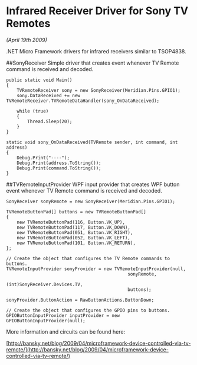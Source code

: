 Infrared Receiver Driver for Sony TV Remotes
============================================

_(April 19th 2009)_

.NET Micro Framework drivers for infrared receivers similar to TSOP4838.

##SonyReceiver 
Simple driver that creates event whenever TV Remote command is received and decoded.

	public static void Main()
	{
	    TVRemoteReceiver sony = new SonyReceiver(Meridian.Pins.GPIO1);
	    sony.DataReceived += new TVRemoteReceiver.TVRemoteDataHandler(sony_OnDataReceived);
	
	    while (true)
	    {
	        Thread.Sleep(20);
	    }
	}
	
	static void sony_OnDataReceived(TVRemote sender, int command, int address)
	{
	    Debug.Print("----");
	    Debug.Print(address.ToString());
	    Debug.Print(command.ToString());
	}

##TVRemoteInputProvider
WPF input provider that creates WPF button event whenever TV Remote command is received and decoded.

	SonyReceiver sonyRemote = new SonyReceiver(Meridian.Pins.GPIO1);
	
	TVRemoteButtonPad[] buttons = new TVRemoteButtonPad[]
	{
	    new TVRemoteButtonPad(116, Button.VK_UP),
	    new TVRemoteButtonPad(117, Button.VK_DOWN),
	    new TVRemoteButtonPad(051, Button.VK_RIGHT),
	    new TVRemoteButtonPad(052, Button.VK_LEFT),
	    new TVRemoteButtonPad(101, Button.VK_RETURN),
	};
	
	// Create the object that configures the TV Remote commands to buttons.
	TVRemoteInputProvider sonyProvider = new TVRemoteInputProvider(null, 
	                                              sonyRemote, 
	                                              (int)SonyReceiver.Devices.TV, 
	                                              buttons);
	                                              
	sonyProvider.ButtonAction = RawButtonActions.ButtonDown;
	
	// Create the object that configures the GPIO pins to buttons.
	GPIOButtonInputProvider inputProvider = new GPIOButtonInputProvider(null);


More information and circuits can be found here:

[http://bansky.net/blog/2009/04/microframework-device-controlled-via-tv-remote/](http://bansky.net/blog/2009/04/microframework-device-controlled-via-tv-remote/)
